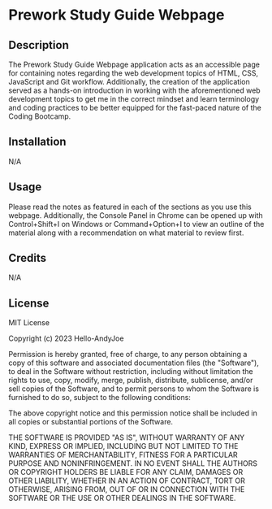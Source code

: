 # Prework Study Guide Webpage

## Description

The Prework Study Guide Webpage application acts as an accessible page for containing notes regarding the web development topics of HTML, CSS, JavaScript and Git workflow. Additionally, the creation of the application served as a hands-on introduction in working with the aforementioned web development topics to get me in the correct mindset and learn terminology and coding practices to be better equipped for the fast-paced nature of the Coding Bootcamp.

## Installation

N/A

## Usage

Please read the notes as featured in each of the sections as you use this webpage. Additionally, the Console Panel in Chrome can be opened up with Control+Shift+I on Windows or Command+Option+I to view an outline of the material along with a recommendation on what material to review first.

## Credits

N/A

## License

MIT License

Copyright (c) 2023 Hello-AndyJoe

Permission is hereby granted, free of charge, to any person obtaining a copy
of this software and associated documentation files (the "Software"), to deal
in the Software without restriction, including without limitation the rights
to use, copy, modify, merge, publish, distribute, sublicense, and/or sell
copies of the Software, and to permit persons to whom the Software is
furnished to do so, subject to the following conditions:

The above copyright notice and this permission notice shall be included in all
copies or substantial portions of the Software.

THE SOFTWARE IS PROVIDED "AS IS", WITHOUT WARRANTY OF ANY KIND, EXPRESS OR
IMPLIED, INCLUDING BUT NOT LIMITED TO THE WARRANTIES OF MERCHANTABILITY,
FITNESS FOR A PARTICULAR PURPOSE AND NONINFRINGEMENT. IN NO EVENT SHALL THE
AUTHORS OR COPYRIGHT HOLDERS BE LIABLE FOR ANY CLAIM, DAMAGES OR OTHER
LIABILITY, WHETHER IN AN ACTION OF CONTRACT, TORT OR OTHERWISE, ARISING FROM,
OUT OF OR IN CONNECTION WITH THE SOFTWARE OR THE USE OR OTHER DEALINGS IN THE
SOFTWARE.